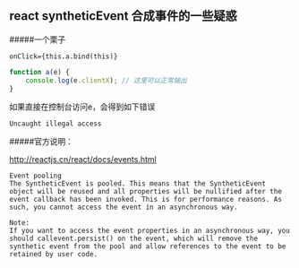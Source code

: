 ## react syntheticEvent 合成事件的一些疑惑
#####一个栗子

```
onClick={this.a.bind(this)}
```

```javascript
function a(e) {
	console.log(e.clientX); // 这里可以正常输出
}
```
如果直接在控制台访问e，会得到如下错误

```
Uncaught illegal access
```
#####官方说明：

http://reactjs.cn/react/docs/events.html

	Event pooling
	The SyntheticEvent is pooled. This means that the SyntheticEvent object will be reused and all properties will be nullified after the event callback has been invoked. This is for performance reasons. As such, you cannot access the event in an asynchronous way.

	Note:
	If you want to access the event properties in an asynchronous way, you should callevent.persist() on the event, which will remove the synthetic event from the pool and allow references to the event to be retained by user code.


